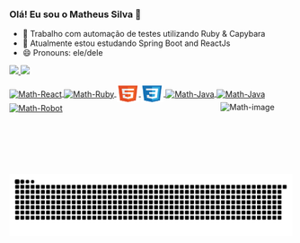 ### Olá! Eu sou o Matheus Silva 👋

- 🔭 Trabalho com automação de testes utilizando Ruby & Capybara
- 🌱 Atualmente estou estudando Spring Boot and ReactJs
- 😄 Pronouns: ele/dele

<div>
  <a href="https://github.com/MatheusDsouza">
  <img height="180em" src="https://github-readme-stats.vercel.app/api?username=MatheusDsouza&show_icons=true&theme=dark&include_all_commits=true&count_private=true"/>
  <img height="180em" src="https://github-readme-stats.vercel.app/api/top-langs/?username=MatheusDsouza&layout=compact&langs_count=7&theme=dark"/>
</div>
  
<div style="display: inline_block"><br>
  <img align="center" alt="Math-React" height="30" width="40" src="https://cdn.jsdelivr.net/gh/devicons/devicon/icons/react/react-original.svg">
  <img align="center" alt="Math-Ruby" height="30" width="40" src="https://cdn.jsdelivr.net/gh/devicons/devicon/icons/ruby/ruby-plain.svg">
  <img align="center" alt="Math-HTML" height="30" width="40" src="https://raw.githubusercontent.com/devicons/devicon/master/icons/html5/html5-original.svg">
  <img align="center" alt="Math-CSS" height="30" width="40" src="https://raw.githubusercontent.com/devicons/devicon/master/icons/css3/css3-original.svg">
  <img align="center" alt="Math-Java" height="30" width="40" src="https://cdn.jsdelivr.net/gh/devicons/devicon/icons/java/java-plain.svg">
  <img align="center" alt="Math-Java" height="30" width="40" src="https://www.mailslurp.com/assets/brands/capybara.png">
  <img align="center" alt="Math-Robot" height="30" width="30" src="https://techvoices.org/img/2020/RoboCon.png">
  <img align="right" alt="Math-image" height="128" width="128" src="https://media.discordapp.net/attachments/638501723341848637/870769817102192701/download20210705173632.gif">
</div>
 
   ##  
  
 ![Snake animation](https://github.com/MatheusDsouza/MatheusDsouza/blob/output/github-contribution-grid-snake.svg)
